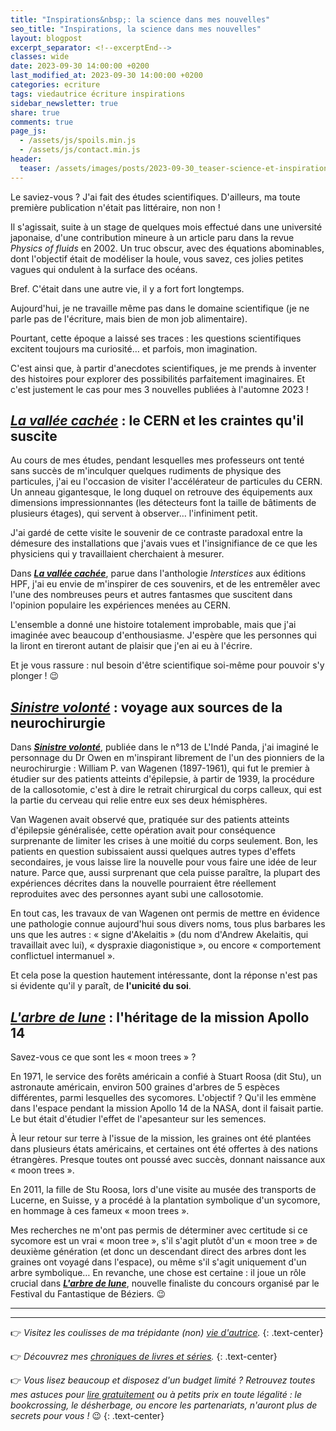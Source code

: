 ```yaml
---
title: "Inspirations&nbsp;: la science dans mes nouvelles"
seo_title: "Inspirations, la science dans mes nouvelles"
layout: blogpost
excerpt_separator: <!--excerptEnd-->
classes: wide
date: 2023-09-30 14:00:00 +0200
last_modified_at: 2023-09-30 14:00:00 +0200
categories: ecriture
tags: viedautrice écriture inspirations
sidebar_newsletter: true
share: true
comments: true
page_js:
  - /assets/js/spoils.min.js
  - /assets/js/contact.min.js
header:
  teaser: /assets/images/posts/2023-09-30_teaser-science-et-inspiration.webp
---
```


Le saviez-vous&nbsp;? J'ai fait des études scientifiques.  D'ailleurs, ma toute première publication n'était pas littéraire,
non non&nbsp;!
<!--excerptEnd-->
Il s'agissait, suite à un stage de quelques mois effectué dans une université japonaise,
d'une contribution mineure à un article paru dans la revue *Physics of fluids* en 2002.
Un truc obscur, avec des équations abominables, dont l'objectif était de modéliser la houle, vous savez, ces jolies petites
vagues qui ondulent à la surface des océans.

Bref. C'était dans une autre vie, il y a fort fort longtemps.

Aujourd'hui, je ne travaille même pas dans le domaine scientifique (je ne parle pas de l'écriture, mais
bien de mon job alimentaire).

Pourtant, cette époque a laissé ses traces&nbsp;: les questions scientifiques excitent toujours ma curiosité&hellip;
et parfois, mon imagination.

C'est ainsi que, à partir d'anecdotes scientifiques, je me prends à inventer des histoires pour explorer des
possibilités parfaitement imaginaires. Et c'est justement le cas pour mes 3 nouvelles publiées à l'automne 2023&nbsp;!


## [*La vallée cachée*](/publications/la-vallee-cachee/)&nbsp;: le CERN et les craintes qu'il suscite

Au cours de mes études, pendant lesquelles mes professeurs ont tenté sans succès de
m'inculquer quelques rudiments de physique des particules, j'ai eu l'occasion de visiter l'accélérateur de particules du CERN.
Un anneau gigantesque, le long duquel on retrouve des équipements aux dimensions impressionnantes
(les détecteurs font la taille de bâtiments de plusieurs étages), qui servent à observer&hellip; l'infiniment petit.

J'ai gardé de cette visite le souvenir de ce contraste paradoxal entre la démesure des installations que j'avais vues
et l'insignifiance de ce que les physiciens qui y travaillaient cherchaient à mesurer.

Dans [***La vallée cachée***](/publications/la-vallee-cachee/), parue dans l'anthologie *Interstices* aux éditions HPF,
j'ai eu envie de m'inspirer de ces souvenirs, et de les entremêler avec l'une des nombreuses peurs
et autres fantasmes que suscitent dans l'opinion populaire les expériences menées au CERN.

L'ensemble a donné une histoire totalement improbable, mais que j'ai imaginée avec beaucoup d'enthousiasme.
J'espère que les personnes qui la liront en tireront autant de plaisir que j'en ai eu à l'écrire.

Et je vous rassure&nbsp;: nul besoin d'être scientifique soi-même pour pouvoir s'y plonger&nbsp;! 😉


## [*Sinistre volonté*](/publications/sinistre-volonte/)&nbsp;: voyage aux sources de la neurochirurgie

Dans [***Sinistre volonté***](/publications/sinistre-volonte/), publiée dans le n°13 de L'Indé&nbsp;Panda,
j'ai imaginé le personnage du Dr&nbsp;Owen en m'inspirant librement de l'un des pionniers de la
neurochirurgie&nbsp;: William P. van Wagenen (1897-1961),
qui fut le premier à étudier sur des patients atteints d'épilepsie, à partir de 1939, la procédure de la
callosotomie, c'est à dire le retrait chirurgical du corps calleux, qui est la partie du cerveau qui
relie entre eux ses deux hémisphères.

Van Wagenen avait observé que, pratiquée sur des patients atteints d'épilepsie généralisée, cette opération
avait pour conséquence surprenante de limiter les crises à une moitié du corps seulement. Bon, les patients en
question subissaient aussi quelques autres types d'effets secondaires, je vous laisse lire la nouvelle pour
vous faire une idée de leur nature. Parce que, aussi surprenant que cela puisse paraître, la plupart des expériences
décrites dans la nouvelle pourraient être réellement reproduites avec des personnes ayant subi une callosotomie.

En tout cas, les travaux de van Wagenen ont permis de mettre en évidence une pathologie connue aujourd'hui sous divers noms,
tous plus barbares les uns que les autres&nbsp;: &laquo;&nbsp;signe d'Akelaitis&nbsp;&raquo; (du nom d'Andrew Akelaitis, qui
travaillait avec lui), &laquo;&nbsp;dyspraxie diagonistique&nbsp;&raquo;, ou encore &laquo;&nbsp;comportement
conflictuel intermanuel&nbsp;&raquo;.

Et cela pose la question hautement intéressante, dont la réponse n'est pas si évidente qu'il y paraît, de **l'unicité du soi**.


## [*L'arbre de lune*](/publications/l-arbre-de-lune/)&nbsp;: l'héritage de la mission Apollo 14

Savez-vous ce que sont les &laquo;&nbsp;moon trees&nbsp;&raquo;&nbsp;?

En 1971, le service des forêts américain a confié à Stuart Roosa (dit Stu), un astronaute américain, environ 500 graines d'arbres
de 5 espèces différentes, parmi lesquelles des sycomores. L'objectif&nbsp;? Qu'il les emmène dans l'espace pendant la mission
Apollo 14 de la NASA, dont il faisait partie. Le but était d'étudier l'effet de l'apesanteur sur les semences.

À leur retour sur terre à l'issue de la mission, les graines ont été plantées dans plusieurs états américains, et certaines
ont été offertes à des nations étrangères. Presque toutes ont poussé avec succès, donnant naissance aux &laquo;&nbsp;moon trees&nbsp;&raquo;.

En 2011, la fille de Stu Roosa, lors d'une visite au musée des transports de Lucerne, en Suisse, y a procédé à la plantation symbolique
d'un sycomore, en hommage à ces fameux &laquo;&nbsp;moon trees&nbsp;&raquo;.

Mes recherches ne m'ont pas permis de déterminer avec certitude si ce sycomore est un vrai &laquo;&nbsp;moon tree&nbsp;&raquo;, s'il
s'agit plutôt d'un &laquo;&nbsp;moon tree&nbsp;&raquo; de deuxième génération (et donc un descendant direct des arbres dont les graines
ont voyagé dans l'espace), ou même s'il s'agit uniquement d'un arbre symbolique&hellip; En revanche, une chose est certaine&nbsp;: il joue
un rôle crucial dans [***L'arbre de lune***](/publications/l-arbre-de-lune/), nouvelle finaliste du concours organisé par le
Festival du Fantastique de Béziers. 😉

---
---
👉 *Visitez les coulisses de ma trépidante (non) [vie d'autrice](/blog/tags#viedautrice).*
{: .text-center}

👉 *Découvrez mes [chroniques de livres et séries](/blog/tags#chronique).*
{: .text-center}

👉 *Vous lisez beaucoup et disposez d'un budget limité&nbsp;? Retrouvez toutes mes astuces pour [lire gratuitement](/lecture/2022/08/22/lire-gratuitement.html) ou à petits prix en toute légalité&nbsp;: le bookcrossing, le désherbage, ou encore les partenariats, n'auront plus de secrets pour vous&nbsp;!* 😉
{: .text-center}
